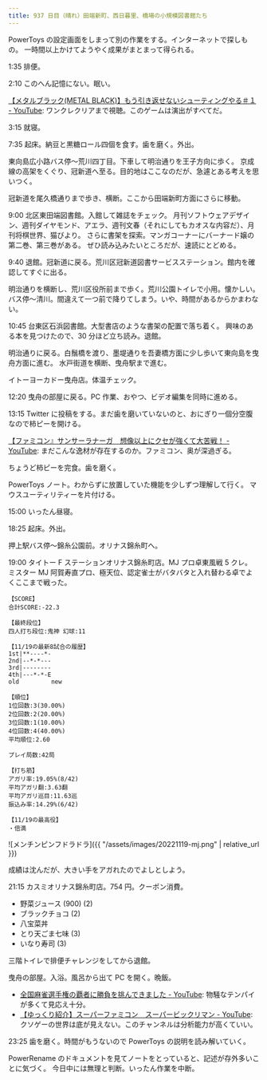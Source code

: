 ```yaml
---
title: 937 日目（晴れ）田端新町、西日暮里、橋場の小規模図書館たち
---
```


PowerToys の設定画面をしまって別の作業をする。インターネットで探しもの。
一時間以上かけてようやく成果がまとまって得られる。

1:35 排便。

2:10 このへん記憶にない。眠い。

[【メタルブラック(METAL BLACK)】もう引き返せないシューティングやる＃１ - YouTube](https://www.youtube.com/watch?v=OeWc-m4ojrk):
ワンクレクリアまで視聴。このゲームは演出がすべてだ。

3:15 就寝。

7:35 起床。納豆と黒糖ロール四個を食す。歯を磨く。外出。

東向島広小路バス停～荒川四丁目。下車して明治通りを王子方向に歩く。
京成線の高架をくぐり、冠新道へ至る。目的地はここなのだが、急遽とある考えを思いつく。

冠新道を尾久橋通りまで歩き、横断。ここから田端新町方面にさらに移動。

9:00 北区東田端図書館。入館して雑誌をチェック。
月刊ソフトウェアデザイン、週刊ダイヤモンド、アエラ、週刊文春（それにしてもカオスな内容だ）、月刊将棋世界、猫びより。
さらに書架を探索。マンガコーナーにバーナード嬢の第二巻、第三巻がある。
ぜひ読み込みたいところだが、速読にとどめる。

9:40 退館。冠新道に戻る。荒川区冠新道図書サービスステーション。館内を確認してすぐに出る。

明治通りを横断し、荒川区役所前まで歩く。荒川公園トイレで小用。懐かしい。
バス停～清川。間違えて一つ前で降りてしまう。いや、時間があるからかまわない。

10:45 台東区石浜図書館。大型書店のような書架の配置で落ち着く。
興味のある本を見つけたので、30 分ほど立ち読み。退館。

明治通りに戻る。白鬚橋を渡り、墨堤通りを吾妻橋方面に少し歩いて東向島を曳舟方面に進む。
水戸街道を横断、曳舟駅まで進む。

イトーヨーカドー曳舟店。体温チェック。

12:20 曳舟の部屋に戻る。PC 作業、おやつ、ビデオ編集を同時に進める。

13:15 Twitter に投稿をする。まだ歯を磨いていないのと、おにぎり一個分空腹なので柿ピーを開ける。

[【ファミコン』サンサーラナーガ　想像以上にクセが強くて大苦戦！ - YouTube](https://www.youtube.com/watch?v=3m0-aWloUHY):
まだこんな逸材が存在するのか。ファミコン、奥が深過ぎる。

ちょうど柿ピーを完食。歯を磨く。

PowerToys ノート。わからずに放置していた機能を少しずつ理解して行く。
マウスユーティリティーを片付ける。

15:00 いったん昼寝。

18:25 起床。外出。

押上駅バス停～錦糸公園前。オリナス錦糸町へ。

19:00 タイトー F ステーションオリナス錦糸町店。MJ プロ卓東風戦 5 クレ。
ミスター MJ 阿賀寿直プロ、極天位、認定雀士がバタバタと入れ替わる卓でよくここまで戦った。

```text
【SCORE】
合計SCORE:-22.3

【最終段位】
四人打ち段位:鬼神 幻球:11

【11/19の最新8試合の履歴】
1st|**----*-
2nd|--*-*---
3rd|--------
4th|---*-*-E
old         new

【順位】
1位回数:3(30.00%)
2位回数:2(20.00%)
3位回数:1(10.00%)
4位回数:4(40.00%)
平均順位:2.60

プレイ局数:42局

【打ち筋】
アガリ率:19.05%(8/42)
平均アガリ翻:3.63翻
平均アガリ巡目:11.63巡
振込み率:14.29%(6/42)

【11/19の最高役】
・倍満
```

![メンチンピンフドラドラ]({{ "/assets/images/20221119-mj.png" | relative_url }})

成績は沈んだが、大きい手をアガれたのでよしとしよう。

21:15 カスミオリナス錦糸町店。754 円。クーポン消費。

* 野菜ジュース (900) (2)
* ブラックチョコ (2)
* 八宝菜丼
* とり天ごま七味 (3)
* いなり寿司 (3)

三階トイレで排便チャレンジをしてから退館。

曳舟の部屋。入浴。風呂から出て PC を開く。晩飯。

* [全国麻雀選手権の覇者に勝負を挑んできました - YouTube](https://www.youtube.com/watch?v=gn8tPHTpA7k):
  物騒なテンパイが多くて見応え十分。
* [【ゆっくり紹介】スーパーファミコン　スーパービックリマン - YouTube](https://www.youtube.com/watch?v=PnRW7JDsPxg):
  クソゲーの世界は底が見えない。このチャンネルは分析能力が高くていい。

23:25 歯を磨く。時間がもうないので PowerToys の説明を読み解いていく。

PowerRename のドキュメントを見てノートをとっていると、記述が存外多いことに気づく。
今日中には無理と判断。いったん作業を中断。
